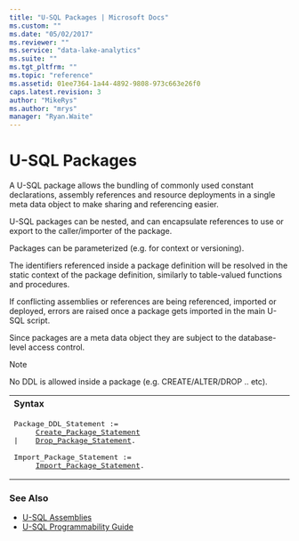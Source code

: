 ```yaml
---
title: "U-SQL Packages | Microsoft Docs"
ms.custom: ""
ms.date: "05/02/2017"
ms.reviewer: ""
ms.service: "data-lake-analytics"
ms.suite: ""
ms.tgt_pltfrm: ""
ms.topic: "reference"
ms.assetid: 01ee7364-1a44-4892-9808-973c663e26f0
caps.latest.revision: 3
author: "MikeRys"
ms.author: "mrys"
manager: "Ryan.Waite"
---
```

# U-SQL Packages
A U-SQL package allows the bundling of commonly used constant declarations, assembly references and resource deployments in a single meta data object to make sharing and referencing easier.

U-SQL packages can be nested, and can encapsulate references to use or export to the caller/importer of the package.

Packages can be parameterized (e.g. for context or versioning).

The identifiers referenced inside a package definition will be resolved in the static context of the package definition, similarly to table-valued functions and procedures.

If conflicting assemblies or references are being referenced, imported or deployed, errors are raised once a package gets imported in the main U-SQL script.

Since packages are a meta data object they are subject to the database-level access control.

> [!NOTE]
> No DDL is allowed inside a package (e.g. CREATE/ALTER/DROP .. etc).
  
<table><th align="left">Syntax</th><tr><td><pre>
Package_DDL_Statement :=                                                                                 
     <a href="create-package-u-sql.md">Create_Package_Statement</a>
|    <a href="drop-package-u-sql.md">Drop_Package_Statement</a>.<br />
Import_Package_Statement :=
     <a href="import-package-u-sql.md">Import_Package_Statement</a>.
</pre></td></tr></table>

### See Also    
* [U-SQL Assemblies](u-sql-assemblies.md)  
* [U-SQL Programmability Guide](https://docs.microsoft.com/azure/data-lake-analytics/data-lake-analytics-u-sql-programmability-guide)  


 
